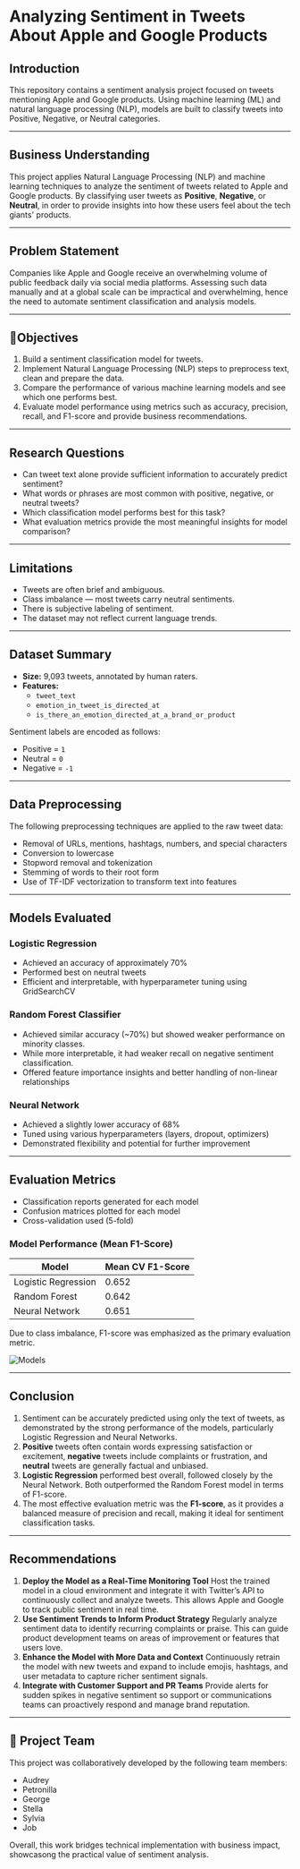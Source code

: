 # Analyzing Sentiment in Tweets About Apple and Google Products

## Introduction

This repository contains a sentiment analysis project focused on tweets mentioning Apple and Google products. Using machine learning (ML) and natural language processing (NLP), models are built to classify tweets into Positive, Negative, or Neutral categories.

---

## Business Understanding

This project applies Natural Language Processing (NLP) and machine learning techniques to analyze the sentiment of tweets related to Apple and Google products. By classifying user tweets as **Positive**, **Negative**, or **Neutral**, in order to provide insights into how these users feel about the tech giants' products.

---

## Problem Statement

Companies like Apple and Google receive an overwhelming volume of public feedback daily via social media platforms. Assessing such data manually and at a global scale can be impractical and overwhelming, hence the need to automate sentiment classification and analysis models.

---

## 🎯Objectives

1.  Build a sentiment classification model for tweets.
2.  Implement Natural Language Processing (NLP) steps to preprocess text, clean and prepare the data.
3.  Compare the performance of various machine learning models and see which one performs best.
4.  Evaluate model performance using metrics such as accuracy, precision, recall, and F1-score and provide business recommendations.

---

## Research Questions

- Can tweet text alone provide sufficient information to accurately predict sentiment?
- What words or phrases are most common with positive, negative, or neutral tweets?
- Which classification model performs best for this task?
- What evaluation metrics provide the most meaningful insights for model comparison?

---

## Limitations

- Tweets are often brief and ambiguous.
- Class imbalance — most tweets carry neutral sentiments.
- There is subjective labeling of sentiment.
- The dataset may not reflect current language trends.

---

## Dataset Summary

- **Size:** 9,093 tweets, annotated by human raters.
- **Features:** 
  - `tweet_text`
  - `emotion_in_tweet_is_directed_at`
  - `is_there_an_emotion_directed_at_a_brand_or_product`

Sentiment labels are encoded as follows:
- Positive = `1`
- Neutral = `0`
- Negative = `-1`

---

## Data Preprocessing

The following preprocessing techniques are applied to the raw tweet data:

- Removal of URLs, mentions, hashtags, numbers, and special characters
- Conversion to lowercase
- Stopword removal and tokenization
- Stemming of words to their root form
- Use of TF-IDF vectorization to transform text into features

---

## Models Evaluated

### Logistic Regression

- Achieved an accuracy of approximately 70%
- Performed best on neutral tweets
- Efficient and interpretable, with hyperparameter tuning using GridSearchCV

### Random Forest Classifier

- Achieved similar accuracy (~70%) but showed weaker performance on minority classes.
- While more interpretable, it had weaker recall on negative sentiment classification.
- Offered feature importance insights and better handling of non-linear relationships

### Neural Network

- Achieved a slightly lower accuracy of 68%
- Tuned using various hyperparameters (layers, dropout, optimizers)
- Demonstrated flexibility and potential for further improvement

---
## Evaluation Metrics 

- Classification reports generated for each model
- Confusion matrices plotted for each model
- Cross-validation used (5-fold)


### Model Performance (Mean F1-Score)

| Model              | Mean CV F1-Score |
|--------------------|------------------|
| Logistic Regression | 0.652    |
| Random Forest       | 0.642    |
| Neural Network      | 0.651    |

Due to class imbalance, F1-score was emphasized as the primary evaluation metric.

![Models](https://github.com/user-attachments/assets/87277851-f5d2-4577-9b80-8ad44d5c1de0)

---

## Conclusion

1. Sentiment can be accurately predicted using only the text of tweets, as demonstrated by the strong performance of the models, particularly Logistic Regression and Neural Networks.
2. **Positive** tweets often contain words expressing satisfaction or excitement, **negative** tweets include complaints or frustration, and **neutral** tweets are generally factual and unbiased.
3. **Logistic Regression** performed best overall, followed closely by the Neural Network. Both outperformed the Random Forest model in terms of F1-score.
4. The most effective evaluation metric was the **F1-score**, as it provides a balanced measure of precision and recall, making it ideal for sentiment classification tasks.

---

## Recommendations

1. **Deploy the Model as a Real-Time Monitoring Tool**
Host the trained model in a cloud environment and integrate it with Twitter’s API to continuously collect and analyze tweets. This allows Apple and Google to track public sentiment in real time.
2. **Use Sentiment Trends to Inform Product Strategy**
Regularly analyze sentiment data to identify recurring complaints or praise. This can guide product development teams on areas of improvement or features that users love.
3. **Enhance the Model with More Data and Context**
Continuously retrain the model with new tweets and expand to include emojis, hashtags, and user metadata to capture richer sentiment signals.
4. **Integrate with Customer Support and PR Teams**
Provide alerts for sudden spikes in negative sentiment so support or communications teams can proactively respond and manage brand reputation.

---

## 👥 Project Team

This project was collaboratively developed by the following team members:

- Audrey 
- Petronilla  
- George  
- Stella  
- Sylvia  
- Job

Overall, this work bridges technical implementation with business impact, showcasong the practical value of sentiment analysis.
